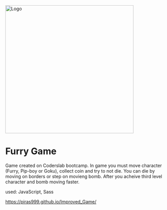<img alt="Logo" src="http://coderslab.pl/svg/logo-coderslab.svg" width="400">

# Furry Game

Game created on Coderslab bootcamp. In game you must move character (Furry, Pip-boy or Goku), collect coin and try to not die.
You can die by moving on borders or step on movieng bomb. After you acheive third level character and bomb moving faster.

used: JavaScript, Sass

https://piras999.github.io/Improved_Game/
